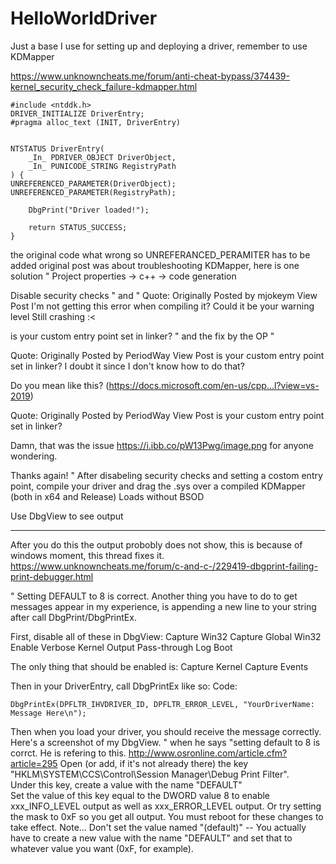 # HelloWorldDriver
Just a base I use for setting up and deploying a driver, remember to use KDMapper

https://www.unknowncheats.me/forum/anti-cheat-bypass/374439-kernel_security_check_failure-kdmapper.html

    #include <ntddk.h>
    DRIVER_INITIALIZE DriverEntry;
    #pragma alloc_text (INIT, DriverEntry)
     
     
    NTSTATUS DriverEntry(
        _In_ PDRIVER_OBJECT DriverObject,
        _In_ PUNICODE_STRING RegistryPath
    ) {
	UNREFERENCED_PARAMETER(DriverObject);
	UNREFERENCED_PARAMETER(RegistryPath);
     
        DbgPrint("Driver loaded!");
     
        return STATUS_SUCCESS;
    }

the original code what wrong so UNREFERANCED_PERAMITER has to be added
original post was about troubleshooting KDMapper, here is one solution
"
Project properties -> c++ -> code generation

Disable security checks
"
and
"
Quote:
Originally Posted by mjokeym View Post
I'm not getting this error when compiling it?
Could it be your warning level
Still crashing :<

is your custom entry point set in linker?
"
and the fix by the OP
"

Quote:
Originally Posted by PeriodWay View Post
is your custom entry point set in linker?
I doubt it since I don't know how to do that?

Do you mean like this? (https://docs.microsoft.com/en-us/cpp...l?view=vs-2019)

Quote:
Originally Posted by PeriodWay View Post
is your custom entry point set in linker?

Damn, that was the issue https://i.ibb.co/pW13Pwg/image.png for anyone wondering.

Thanks again!
"
After disabeling security checks and setting a costom entry point, compile your driver and drag the .sys over a compiled KDMapper (both in x64 and Release)
Loads without BSOD

Use DbgView to see output

--------

After you do this the output probobly does not show, this is because of windows moment, this thread fixes it.
https://www.unknowncheats.me/forum/c-and-c-/229419-dbgprint-failing-print-debugger.html

"
Setting DEFAULT to 8 is correct.
Another thing you have to do to get messages appear in my experience, is appending a new line to your string after call DbgPrint/DbgPrintEx.

First, disable all of these in DbgView:
Capture Win32
Capture Global Win32
Enable Verbose Kernel Output
Pass-through
Log Boot

The only thing that should be enabled is:
Capture Kernel
Capture Events


Then in your DriverEntry, call DbgPrintEx like so:
Code:

	DbgPrintEx(DPFLTR_IHVDRIVER_ID, DPFLTR_ERROR_LEVEL, "YourDriverName: Message Here\n");

Then when you load your driver, you should receive the message correctly.
Here's a screenshot of my DbgView.
"
when he says "setting default to 8 is corrct. He is refering to this.
http://www.osronline.com/article.cfm?article=295
 Open (or add, if it's not already there) the key "HKLM\SYSTEM\CCS\Control\Session Manager\Debug Print Filter".  
Under this key, create a  value with the name "DEFAULT"  
Set the value of this key equal to the DWORD value 8 to enable xxx_INFO_LEVEL output as well as xxx_ERROR_LEVEL output. 
Or try setting the mask to 0xF so you get all output.  You must reboot for these changes to take effect.
Note... Don't set the value named "(default)" -- You actually have to create a new value with the name "DEFAULT" and set that to whatever value you want (0xF, for example).
